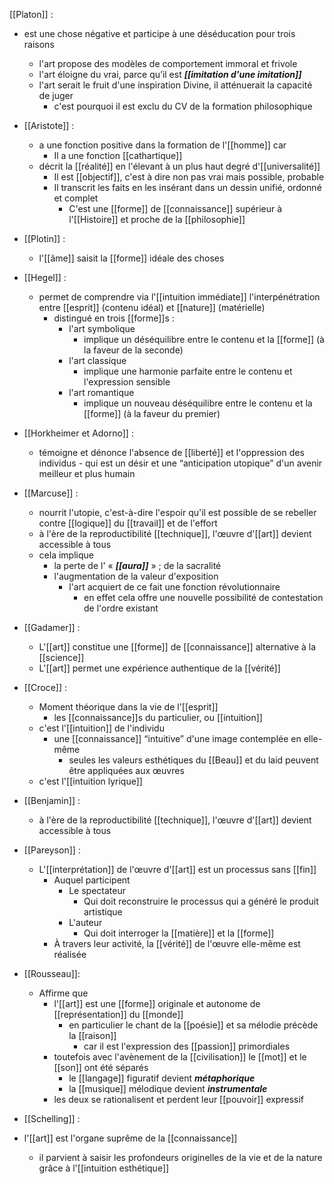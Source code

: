 [[Platon]] :
- est une chose négative et participe à une déséducation pour trois raisons
  - l'art propose des modèles de comportement immoral et frivole
  - l'art éloigne du vrai, parce qu’il est ***[[imitation d'une imitation]]***
  - l'art serait le fruit d'une inspiration Divine, il atténuerait la capacité de juger
    - c'est pourquoi il est exclu du CV de la formation philosophique

- [[Aristote]] :
    - a une fonction positive dans la formation de l'[[homme]] car
      - Il a une fonction [[cathartique]]
    - décrit la [[réalité]] en l'élevant à un plus haut degré d'[[universalité]]
	  - Il est [[objectif]], c'est à dire non pas vrai mais possible, probable
	  - Il transcrit les faits en les insérant dans un dessin unifié, ordonné et complet
	    - C'est une [[forme]] de [[connaissance]] supérieur à l'[[Histoire]] et proche de la [[philosophie]]

- [[Plotin]] : 
	- l'[[âme]] saisit la [[forme]] idéale des choses

- [[Hegel]] : 
	- permet de comprendre via l'[[intuition immédiate]] l'interpénétration entre [[esprit]] (contenu idéal) et [[nature]] (matérielle)
      - distingué en trois [[forme]]s :
        - l'art symbolique
          - implique un déséquilibre entre le contenu et la [[forme]] (à la faveur de la seconde)
        - l'art classique
          - implique une harmonie parfaite entre le contenu et l'expression sensible
        - l'art romantique
          - implique un nouveau déséquilibre entre le contenu et la [[forme]] (à la faveur du premier)

- [[Horkheimer et Adorno]] :
	-   témoigne et dénonce l'absence de [[liberté]] et l'oppression des individus
      - qui est un désir et une “anticipation utopique” d'un avenir meilleur et plus humain

- [[Marcuse]] :
	-  nourrit l'utopie, c'est-à-dire l'espoir qu'il est possible de se rebeller contre [[logique]] du [[travail]] et de l'effort
	- à l'ère de la reproductibilité [[technique]], l'œuvre d'[[art]] devient accessible à tous
	- cela implique
	    - la perte de l' « ***[[aura]]*** » ; de la sacralité
	    - l'augmentation de la valeur d'exposition
	      - l'art acquiert de ce fait une fonction révolutionnaire
	        - en effet cela offre une nouvelle possibilité de contestation de l'ordre existant

- [[Gadamer]] : 
	- L'[[art]] constitue une [[forme]] de [[connaissance]] alternative à la [[science]]
    - L'[[art]] permet une expérience authentique de la [[vérité]]

- [[Croce]] :
	- Moment théorique dans la vie de l'[[esprit]] 
		- les [[connaissance]]s du particulier, ou [[intuition]] 
	- c'est l'[[intuition]] de l'individu
      - une [[connaissance]] “intuitive” d'une image contemplée en elle-même
        - seules les valeurs esthétiques du [[Beau]] et du laid peuvent être appliquées aux œuvres
    - c'est l'[[intuition lyrique]]

- [[Benjamin]] :
	- à l'ère de la reproductibilité [[technique]], l'œuvre d'[[art]] devient accessible à tous


- [[Pareyson]] :
	- L'[[interprétation]] de l'œuvre d'[[art]] est un processus sans [[fin]]
	    - Auquel participent
	      - Le spectateur
	        - Qui doit reconstruire le processus qui a généré le produit artistique
	      - L'auteur
	        - Qui doit interroger la [[matière]] et la [[forme]]
	    - À travers leur activité, la [[vérité]] de l'œuvre elle-même est réalisée

- [[Rousseau]]:
	- Affirme que 
		- l'[[art]] est une [[forme]] originale et autonome de [[représentation]] du [[monde]]
		  - en particulier le chant de la [[poésie]] et sa mélodie précède la [[raison]] 
			  - car il est l'expression des [[passion]] primordiales
	    - toutefois avec l'avènement de la [[civilisation]] le [[mot]] et le [[son]] ont été séparés
	      - le [[langage]] figuratif devient ***métaphorique***
	      - la [[musique]] mélodique devient ***instrumentale***
	    - les deux se rationalisent et perdent leur [[pouvoir]] expressif


- [[Schelling]] :
- l'[[art]] est l'organe suprême de la [[connaissance]]
  - il parvient à saisir les profondeurs originelles de la vie et de la nature grâce à l'[[intuition esthétique]]